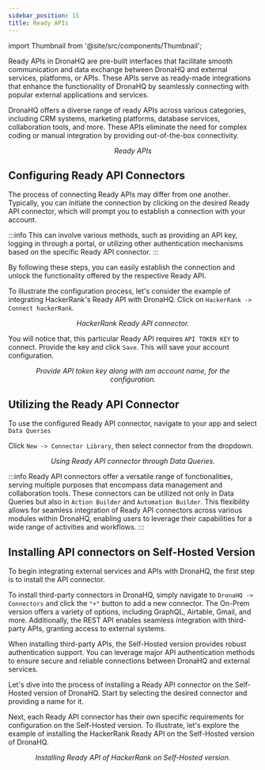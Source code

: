 ```yaml
---
sidebar_position: 15
title: Ready APIs
---
```

import Thumbnail from '@site/src/components/Thumbnail';


Ready APIs in DronaHQ are pre-built interfaces that facilitate smooth communication and data exchange between DronaHQ and external services, platforms, or APIs. These APIs serve as ready-made integrations that enhance the functionality of DronaHQ by seamlessly connecting with popular external applications and services.

DronaHQ offers a diverse range of ready APIs across various categories, including CRM systems, marketing platforms, database services, collaboration tools, and more. These APIs eliminate the need for complex coding or manual integration by providing out-of-the-box connectivity.

<figure>
  <Thumbnail src="/img/connecting-datasource/readyapis-list.jpeg" alt="oAuth client credentials"/>
  <figcaption align = "center"><i>Ready APIs</i></figcaption>
</figure>


## Configuring Ready API Connectors

The process of connecting Ready APIs may differ from one another. Typically, you can initiate the connection by clicking on the desired Ready API connector, which will prompt you to establish a connection with your account.

:::info 
This can involve various methods, such as providing an API key, logging in through a portal, or utilizing other authentication mechanisms based on the specific Ready API connector.
:::

By following these steps, you can easily establish the connection and unlock the functionality offered by the respective Ready API.

To illustrate the configuration process, let's consider the example of integrating HackerRank's Ready API with DronaHQ. Click on `HackerRank -> Connect hackerRank`. 


<figure>
  <Thumbnail src="/img/connecting-datasource/hacker-connect.jpeg" width='100%' alt="Hackerrank connect"/>
  <figcaption align = "center"><i>HackerRank Ready API connector.</i></figcaption>
</figure>


You will notice that, this particular Ready API requires `API TOKEN KEY` to connect. Provide the key and click `Save`. This will save your account configuration.

<figure>
  <Thumbnail src="/img/connecting-datasource/hacker-key.jpeg" width='100%' alt="hackerrank key"/>
  <figcaption align = "center"><i>Provide API token key along with am account name, for the configuration.</i></figcaption>
</figure>

## Utilizing the Ready API Connector

To use the configured Ready API connector, navigate to your app and select `Data Queries`

Click `New -> Connector Library`, then select connector from the dropdown.

<figure>
  <Thumbnail src="/img/connecting-datasource/readyapi-gs.png" width='100%' alt=" Using Ready APIs"/>
  <figcaption align = "center"><i>Using Ready API connector through Data Queries.</i></figcaption>
</figure>


:::info
Ready API connectors offer a versatile range of functionalities, serving multiple purposes that encompass data management and collaboration tools. These connectors can be utilized not only in Data Queries but also in `Action Builder` and `Automation Builder`. This flexibility allows for seamless integration of Ready API connectors across various modules within DronaHQ, enabling users to leverage their capabilities for a wide range of activities and workflows.
:::

## Installing API connectors on Self-Hosted Version

To begin integrating external services and APIs with DronaHQ, the first step is to install the API connector.

To install third-party connectors in DronaHQ, simply navigate to `DronaHQ -> Connectors` and click the `"+"` button to add a new connector. The On-Prem version offers a variety of options, including GraphQL, Airtable, Gmail, and more. Additionally, the REST API enables seamless integration with third-party APIs, granting access to external systems.

When installing third-party APIs, the Self-Hosted version provides robust authentication support. You can leverage major API authentication methods to ensure secure and reliable connections between DronaHQ and external services.

Let's dive into the process of installing a Ready API connector on the Self-Hosted version of DronaHQ. Start by selecting the desired connector and providing a name for it.

Next, each Ready API connector has their own specific requirements for configuration on the Self-Hosted version. To illustrate, let's explore the example of installing the HackerRank Ready API on the Self-Hosted version of DronaHQ.

<figure>
  <Thumbnail src="/img/connecting-datasource/hacker-onprem.jpeg" width='100%' alt="Hackerrank On-Prem Installing"/>
  <figcaption align = "center"><i>Installing Ready API of HackerRank on Self-Hosted version.</i></figcaption>
</figure>



